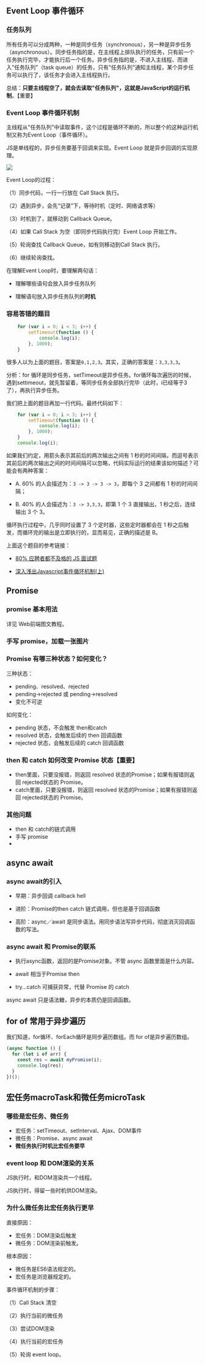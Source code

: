 

## Event Loop 事件循环 



### 任务队列



所有任务可以分成两种，一种是同步任务（synchronous），另一种是异步任务（asynchronous）。同步任务指的是，在主线程上排队执行的任务，只有前一个任务执行完毕，才能执行后一个任务。异步任务指的是，不进入主线程、而进入"任务队列"（task queue）的任务，只有"任务队列"通知主线程，某个异步任务可以执行了，该任务才会进入主线程执行。


总结：**只要主线程空了，就会去读取"任务队列"，这就是JavaScript的运行机制**。【重要】

### Event Loop 事件循环机制

主线程从"任务队列"中读取事件，这个过程是循环不断的，所以整个的这种运行机制又称为Event Loop（事件循环）。

JS是单线程的，异步任务要基于回调来实现。Event Loop 就是异步回调的实现原理。

![](https://img.smyhvae.com/20180310_1840.png)

Event Loop的过程：

（1）同步代码，一行一行放在 Call Stack 执行。

（2）遇到异步，会先“记录”下，等待时机（定时、网络请求等）

（3）时机到了，就移动到 Callback Queue。

（4）如果 Call Stack 为空（即同步代码执行完）Event Loop 开始工作。

（5）轮询查找 Callback Queue，如有则移动到Call Stack 执行。

（6）继续轮询查找。

在理解Event Loop时，要理解两句话：

- 理解哪些语句会放入异步任务队列

- 理解语句放入异步任务队列的**时机**


### 容易答错的题目

```javascript
    for (var i = 0; i < 3; i++) {
        setTimeout(function () {
            console.log(i);
        }, 1000);
    }
```

很多人以为上面的题目，答案是`0,1,2,3`。其实，正确的答案是：`3,3,3,3`。

分析：for 循环是同步任务，setTimeout是异步任务。for循环每次遍历的时候，遇到settimeout，就先暂留着，等同步任务全部执行完毕（此时，i已经等于3了），再执行异步任务。


我们把上面的题目再加一行代码。最终代码如下：

```javascript
    for (var i = 0; i < 3; i++) {
        setTimeout(function () {
            console.log(i);
        }, 1000);
    }
    console.log(i);
```

如果我们约定，用箭头表示其前后的两次输出之间有 1 秒的时间间隔，而逗号表示其前后的两次输出之间的时间间隔可以忽略，代码实际运行的结果该如何描述？可能会有两种答案：

- A. 60% 的人会描述为：`3 -> 3 -> 3 -> 3`，即每个 3 之间都有 1 秒的时间间隔；

- B. 40% 的人会描述为：`3 -> 3,3,3`，即第 1 个 3 直接输出，1 秒之后，连续输出 3 个 3。

循环执行过程中，几乎同时设置了 3 个定时器，这些定时器都会在 1 秒之后触发，而循环完的输出是立即执行的，显而易见，正确的描述是 B。

上面这个题目的参考链接：

- [80% 应聘者都不及格的 JS 面试题](https://juejin.im/post/58cf180b0ce4630057d6727c)

- [深入浅出Javascript事件循环机制(上)](https://zhuanlan.zhihu.com/p/26229293)



## Promise

### promise 基本用法

详见 Web前端图文教程。

### 手写 promise，加载一张图片



### Promise 有哪三种状态？如何变化？

三种状态：

- pending、resolved、rejected
- pending→rejected 或 pending→resolved
- 变化不可逆

如何变化：

- pending 状态，不会触发 then和catch
- resolved 状态，会触发后续的 then 回调函数
- rejected 状态，会触发后续的 catch 回调函数

### then 和 catch 如何改变 Promise 状态【重要】

- then里面，只要没报错，则返回 resolved 状态的Promise；如果有报错则返回 rejected状态的 Promise。
- catch里面，只要没报错，则返回 resolved 状态的Promise；如果有报错则返回 rejected状态的 Promise。

### 其他问题

- then 和 catch的链式调用
- 手写 promise
- 



## async await

### async await的引入

- 早期：异步回调 callback hell

- 进阶：Promise的then catch 链式调用，但也是基于回调函数

- 高阶：async／await 是同步语法。用同步语法写异步代码，彻底消灭回调函数的写法。

### async await 和 Promise的联系

- 执行async函数，返回的是Promise对象。不管  async 函数里面是什么内容。

- await 相当于Promise then

- try...catch 可捕获异常，代替 Promise 的 catch

async await 只是语法糖，异步的本质仍是回调函数。



## for of 常用于异步遍历

我们知道，for循环、forEach循环是同步遍历数组。而 for of是异步遍历数组。

```js
(async function () {
  for (let i of arr) {
    const res = await myPromise(i);
    console.log(res);
  }
})();
```



## 宏任务macroTask和微任务microTask

### 哪些是宏任务、微任务

- 宏任务：setTimeout、setInterval、Ajax、DOM事件
- 微任务：Promise、async await
- **微任务执行时机比宏任务要早**

### event loop 和  DOM渲染的关系

JS执行时，和DOM渲染共一个线程。

JS执行时，得留一些时机供DOM渲染。

### 为什么微任务比宏任务执行更早

直接原因：

- 宏任务：DOM渲染后触发
- 微任务：DOM渲染前触发。

根本原因：

- 微任务是ES6语法规定的。
- 宏任务是浏览器规定的。

事件循环机制的步骤：

（1）Call Stack 清空

（2）执行当前的微任务

（3）尝试DOM渲染

（4）执行当前的宏任务

（5）轮询 event loop。
